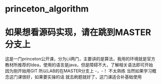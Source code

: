 # princeton_algorithm
# 如果想看源码实现，请在跳到MASTER分支上

这是一门princeton公开课，分为i,ii两门，主要讲的是算法，我用的环境就是官方教材所推荐的Idea，使用的语言是java，但是障碍不大，了解相关语法即可开始
因为刚开始用GIT 所以LAB的在MASTER分支上 -，-！ 不太熟练  当然如果学习概念这门课很好，如果要实操的话 就去刷题就好了，这门课适合补基础使用
